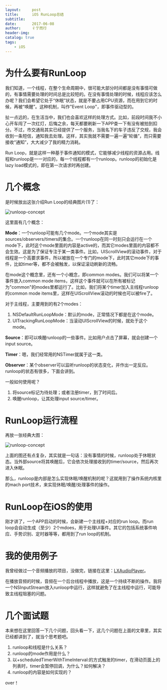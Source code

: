 ```yaml
---
layout:     post
title:      iOS RunLoop总结
subtitle:   
date:       2017-06-08
author:     彳亍而行
header-img: 
catalog: true
tags:
    - iOS
---
```


# 为什么要有RunLoop

我们知道，一个线程，在整个生命周期中，很可能大部分时间都是没有事情可做的，有事情需要处理的时间总是比较短的。在没有事情处理的时候，线程应该怎么办呢？我们会希望它处于“休眠”状态，就是不要占用CPU资源，而在用到它的时候，再被“唤醒”。这种机制，叫作"Event Loop"，即事件驱动型的。

扯一点远的，在生活当中，我们也会喜欢这样的处理方式。比如，前段时间我不小心开车闯了一次红灯，后悔之余，每天都要刷新一下APP查一下有没有被拍到扣分。不过，市交通局其实已经提供了一个服务，当我名下的车子违反了交规，我会收到一条短信，通知我去处理。这样，其实我就不需要一遍一遍“轮循”，而只需要接收“通知”，大大减少了我的精力消耗。

Run Loop，就是这样一种基于事件通知的模式，它能够减少线程的资源占用。线程和runloop是一一对应的，每一个线程都有一个runloop。runloop的初始化是lazy load模式的，即在第一次请求时再创建。

# 几个概念

是时候放出这张介绍Run Loop的经典图片(1)了：

![runloop-concept](https://raw.githubusercontent.com/lixing123/lixing123.github.io/master/img/runloop-concepts.png)

这里面有几个概念：

**Mode**：一个runloop可能有几个mode。一个mode其实是sources/observers/timers的集合。一个runloop在同一时刻只会运行在一个mode下，此时这个mode里面的内容是active的，而其它modes里面的内容都不会生效。这是为了保证专注于某一类事件。比如，UIScrollView的滚动事件，对于线程是一个高要求事件，所以被放在一个专门的mode下，此时其它mode下的事件，比如timer等，都不会被触发，以保证滚动刷新的流畅。

在mode这个概念里，还有一个小概念，即common modes。我们可以将某一个事件放入common mode items，这样这个事件就可以在所有被标记为"common"的modes里都运行了。比如，我们将某个timer加入主线程runloop的common mode items里，这样在UIScrollView滚动的时候也可以被fire了。

对于主线程，主要用到的有2个modes：

1. NSDefaultRunLoopMode：默认的mode，正常情况下都是在这个mode。
2. UITrackingRunLoopMode：当滚动UIScrollView的时候，就处于这个mode。

**Source**：即可以唤醒runloop的一些事件。比如用户点击了屏幕，就会创建一个input source。

**Timer**：嗯，我们经常用的NSTimer就属于这一类。

**Observer**：某个observer可以监听runloop的状态变化，并作出一定反应。runloop的状态有很多，下面会讲到。

一般如何使用呢？

1. 将source标记为待处理；或者注册timer，到了时间后。
2. 唤醒runloop，让其处理input source/timer。

# RunLoop运行流程

再放一张经典大图：

![runloop-concept](https://raw.githubusercontent.com/lixing123/lixing123.github.io/master/img/runloop-loop.png)

上面的图还有点复杂，其实就是一句话：没有事情的时候，runloop处于休眠状态。当外部source将其唤醒后，它会依次处理接收到的timer/source，然后再次进入休眠。

那么，runloop是内部是怎么实现休眠/唤醒机制的呢？这就用到了操作系统内核里的mach port技术，来实现休眠/唤醒/处理事件的操作。

# RunLoop在iOS的使用

刚才讲了，一个APP启动的时候，会新建一个主线程+对应的run loop。而run loop会自动生成（至少）2个mdoes，用于处理UI事件。其它的包括系统事件响应、手势识别、定时器等等，都用到了run loop的机制。

# 我的使用例子

我曾经做过一个音频播放的项目，没做完，链接在这里：[LXAudioPlayer](https://github.com/lixing123/LXAudioPlayer)。

在播放音频的时候，音频在一个后台线程中播放，这是一个持续不断的操作。我将一个NSInputStream放入runloop中运行，这样就避免了在主线程中运行，可能导致主线程阻塞的问题。

# 几个面试题

本来想在这里回答一下几个问题，回头看一下，这几个问题在上面的文章里，其实已经都讲到了，就当个思考题吧。

1. runloop和线程是什么关系？
2. runloop的mode作用是什么？
3. 以+scheduledTimerWithTimeInterval:的方式触发的timer，在滑动页面上的列表时，timer会暂停回调，为什么？如何解决？
4. runloop的内容是如何实现的？

over！